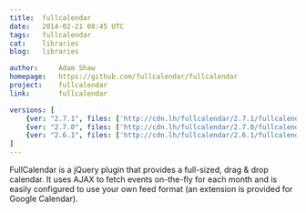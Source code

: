 ```yaml
---
title:	fullcalendar
date:	2014-02-21 08:45 UTC
tags:	fullcalendar
cat:	libraries
blog:	libraries

author:		Adam Shaw
homepage:	https://github.com/fullcalendar/fullcalendar
project:	fullcalendar
link:		fullcalendar

versions: [
	{ver: "2.7.1", files: ['http://cdn.lh/fullcalendar/2.7.1/fullcalendar.min.js', 'http://cdn.lh/fullcalendar/2.7.1/fullcalendar.js', 'http://cdn.lh/fullcalendar/2.7.1/fullcalendar.min.css', 'http://cdn.lh/fullcalendar/2.7.1/fullcalendar.print.css', 'http://cdn.lh/fullcalendar/2.7.1/gcal.js', 'http://cdn.lh/fullcalendar/2.7.1/lang-all.js', 'http://cdn.lh/fullcalendar/2.7.1/lang/pl.js']},
	{ver: "2.7.0", files: ['http://cdn.lh/fullcalendar/2.7.0/fullcalendar.min.js', 'http://cdn.lh/fullcalendar/2.7.0/fullcalendar.js', 'http://cdn.lh/fullcalendar/2.7.0/fullcalendar.min.css', 'http://cdn.lh/fullcalendar/2.7.0/fullcalendar.print.css', 'http://cdn.lh/fullcalendar/2.7.0/gcal.js', 'http://cdn.lh/fullcalendar/2.7.0/lang-all.js', 'http://cdn.lh/fullcalendar/2.7.0/lang/pl.js']},
	{ver: "2.6.1", files: ['http://cdn.lh/fullcalendar/2.6.1/fullcalendar.min.js', 'http://cdn.lh/fullcalendar/2.6.1/fullcalendar.js', 'http://cdn.lh/fullcalendar/2.6.1/fullcalendar.min.css', 'http://cdn.lh/fullcalendar/2.6.1/fullcalendar.print.css', 'http://cdn.lh/fullcalendar/2.6.1/gcal.js', 'http://cdn.lh/fullcalendar/2.6.1/lang-all.js', 'http://cdn.lh/fullcalendar/2.6.1/lang/pl.js']}
]
---
```


FullCalendar is a jQuery plugin that provides a full-sized, drag & drop calendar. It uses AJAX to fetch events on-the-fly for each month and is easily configured to use your own feed format (an extension is provided for Google Calendar).